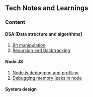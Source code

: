 ## Tech Notes and Learnings
### **Content**

#### DSA [Data structure and algorithms]
1. [Bit manipulation](data-structure-and-algorithms/bit-manipultation.md)
2. [Recursion and Backtracking](data-structure-and-algorithms/recursion-and-backtracking.md)

#### Node JS 
1. [Node js debugging and profiling](node-js/nodejs-debugging.md)
2. [Debugging memory leaks in node](node-js/memory-leak.md)

#### System design
